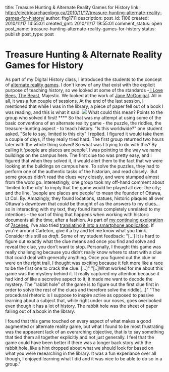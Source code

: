title: Treasure Hunting & Alternate Reality Games for History
link: http://electricarchaeology.ca/2010/11/17/treasure-hunting-alternate-reality-games-for-history/
author: fhg1711
description: 
post_id: 1106
created: 2010/11/17 14:55:01
created_gmt: 2010/11/17 19:55:01
comment_status: open
post_name: treasure-hunting-alternate-reality-games-for-history
status: publish
post_type: post

# Treasure Hunting & Alternate Reality Games for History

As part of my Digital History class, I introduced the students to the concept of [alternate reality games](http://en.wikipedia.org/wiki/Alternate_reality_game). I don't know of any that exist with the explicit purpose of teaching history, so we looked at some of the standards -[ I Love Bees](http://en.wikipedia.org/wiki/I_Love_Bees), [The Beast](http://en.wikipedia.org/wiki/The_Beast_%28game%29), Majestic. We looked at the work of [Jane McGonigal](http://www.avantgame.com/). All in all, it was a fun couple of sessions. At the end of the last session, I mentioned that while I was in the library, a piece of paper fell out of a book I was reading, and this is what it said: ![](http://electricarchaeologist.files.wordpress.com/2010/11/people-are-places-are-people.png?w=300) What could this mean? Points to the group who solved it first! **** So that was my attempt at using some of the basic conventions of an alternate reality game - the puzzle, the riddles, the treasure-hunting aspect - to teach history. "Is this worldwide?" one student asked. "Safe to say, limited to this city" I replied. I figured it would take them a couple of days, if they really tried hard. The first group returned two hours later with the whole thing solved! So what was I trying to do with this? By calling it 'people are places are people', I was pointing to the way we name buildings on the campus here. The first clue too was pretty easy, and I figured that when they solved it, it would alert them to the fact that we were looking at the buildings on campus here. To solve the puzzles, they had to perform one of the authentic tasks of the historian, and read closely.  But some groups didn't read the clues very closely, and were stumped almost from the word go. Interestingly, one group took my off-hand comment about 'limited to the city' to imply that the game would be played all over the city; and the line, 'people are places are people' to mean the founder of Ottawa, Lt Col. By. Amazingly, they found locations, statues, historic plaques all over Ottawa's downtown that *could* be thought of as the answers to my clues... so in interacting with my text, they found items completely unrelated to my intentions - the sort of thing that happens when working with historic documents all the time, after a fashion. As part of [my continuing exploration](../2010/11/12/7scenes-augmented-reality-authoring-for-digital-storytelling/) of [7scenes](http://7scenes.com/), I've also tried [translating it into a smartphone application](7scenes.com/scene/725535). If you're around Carleton, give it a try and let me know what you think. Consider this still as *draft*. Some of my student feedback: "[...] It is hard to figure out exactly what the clue means and once you find and solve and reveal the clue, you don’t want to stop. Personally, I thought this game was really challenging because you didn’t really know where to start with a clue that could deal with generally anything. Once you figured out the clue or were on the right trail, I thought was exciting because it felt more like a race to be the first one to crack the clue. [...]" "[..]What worked for me about this game was the mystery behind it. It really captured my attention because it had kind of like a secretive aspect to it; it made me want to decode the mystery. The “rabbit hole” of the game is to figure out the first clue first in order to solve the rest of the clues and therefore solve the riddle[...]" "The procedural rhetoric is I suppose to inspire active as opposed to passive learning about a subject that, while right under our noses, goes overlooked even though it has a lot of history. The rabbit hole was the sheet of paper falling out of a book in the library. 

I found that this game touched on every aspect of what makes a good augmented or alternate reality game, but what I found to be most frustrating was the appearent lack of an overarching objective, that is to say something that tied them all together explicitly and not just generally. I feel that the game could have been better if there was a longer back story with the rabbit hole, like a hint dropped about what we should look for based on what you were researching in the library. It was a fun experiance over all though, I enjoyed learning what I did and it was nice to be able to do so in a group."